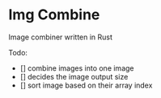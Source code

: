 # Img Combine

Image combiner written in Rust

Todo:

- [] combine images into one image
- [] decides the image output size 
- [] sort image based on their array index

